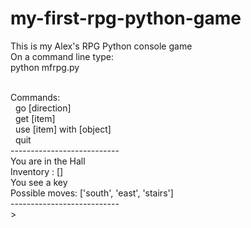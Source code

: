 # my-first-rpg-python-game
This is my Alex's RPG Python console game
<br/>
On a command line type:<br/>
python mfrpg.py<br/>
<br/>

Commands:<br/>
  &nbsp; go [direction]<br/>
  &nbsp; get [item]<br/>
  &nbsp; use [item] with [object]<br/>
  &nbsp; quit<br/>
---------------------------<br/>
You are in the Hall<br/>
Inventory : []<br/>
You see a key<br/>
Possible moves: ['south', 'east', 'stairs']<br/>
---------------------------<br/>
&gt;  <br/>
  
